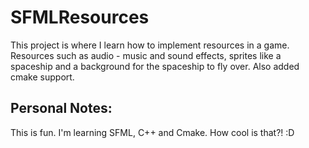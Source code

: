 # SFMLResources
This project is where I learn how to implement resources in a game. Resources such as audio - music and sound effects, sprites like a spaceship and a background for the spaceship to fly over. Also added cmake support.

## Personal Notes:
This is fun. I'm learning SFML, C++ and Cmake. How cool is that?! :D